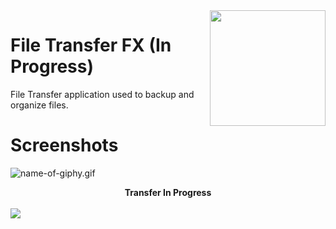 <img src="https://drive.google.com/uc?export=view&id=1cMtyYAmAOuYV8deKIXY9da_irEe3iX9v" width=185 align="right" />

File Transfer FX (In Progress)
=============

File Transfer application used to backup and organize files.

Screenshots
=============

![name-of-giphy.gif](https://media.giphy.com/media/UNEzDOpCS2vuEu3ZzQ/giphy.gif)

<div align="center"><b>Transfer In Progress</b></div>
<br>
<img src="https://drive.google.com/uc?export=view&id=1cVwnXfPiRaiiDJgu7gJV8TTgq-uBqvdg" align="center" />
